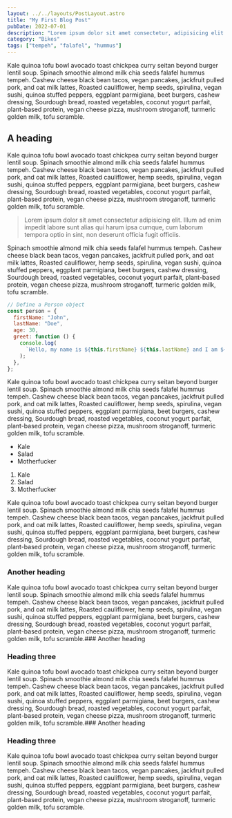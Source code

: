 ```yaml
---
layout: ../../layouts/PostLayout.astro
title: "My First Blog Post"
pubDate: 2022-07-01
description: "Lorem ipsum dolor sit amet consectetur, adipisicing elit. Nobis voluptates dolore veritatis placeat saepe optio beatae repellendus consectetur, alias sit maiores animi ipsa similique, provident incidunt labore. A repudiandae, officiis."
category: "Bikes"
tags: ["tempeh", "falafel", "hummus"]
---
```


Kale quinoa tofu bowl avocado toast chickpea curry seitan beyond burger lentil soup. Spinach smoothie almond milk chia seeds falafel hummus tempeh. Cashew cheese black bean tacos, vegan pancakes, jackfruit pulled pork, and oat milk lattes, Roasted cauliflower, hemp seeds, spirulina, vegan sushi, quinoa stuffed peppers, eggplant parmigiana, beet burgers, cashew dressing, Sourdough bread, roasted vegetables, coconut yogurt parfait, plant-based protein, vegan cheese pizza, mushroom stroganoff, turmeric golden milk, tofu scramble.

## A heading

Kale quinoa tofu bowl avocado toast chickpea curry seitan beyond burger lentil soup. Spinach smoothie almond milk chia seeds falafel hummus tempeh. Cashew cheese black bean tacos, vegan pancakes, jackfruit pulled pork, and oat milk lattes, Roasted cauliflower, hemp seeds, spirulina, vegan sushi, quinoa stuffed peppers, eggplant parmigiana, beet burgers, cashew dressing, Sourdough bread, roasted vegetables, coconut yogurt parfait, plant-based protein, vegan cheese pizza, mushroom stroganoff, turmeric golden milk, tofu scramble.

> Lorem ipsum dolor sit amet consectetur adipisicing elit. Illum ad enim impedit labore sunt alias qui harum ipsa cumque, cum laborum tempora optio in sint, non deserunt officia fugit officiis.

Spinach smoothie almond milk chia seeds falafel hummus tempeh. Cashew cheese black bean tacos, vegan pancakes, jackfruit pulled pork, and oat milk lattes, Roasted cauliflower, hemp seeds, spirulina, vegan sushi, quinoa stuffed peppers, eggplant parmigiana, beet burgers, cashew dressing, Sourdough bread, roasted vegetables, coconut yogurt parfait, plant-based protein, vegan cheese pizza, mushroom stroganoff, turmeric golden milk, tofu scramble.

```js
// Define a Person object
const person = {
  firstName: "John",
  lastName: "Doe",
  age: 30,
  greet: function () {
    console.log(
      `Hello, my name is ${this.firstName} ${this.lastName} and I am ${this.age} years old.`,
    );
  },
};
```

Kale quinoa tofu bowl avocado toast chickpea curry seitan beyond burger lentil soup. Spinach smoothie almond milk chia seeds falafel hummus tempeh. Cashew cheese black bean tacos, vegan pancakes, jackfruit pulled pork, and oat milk lattes, Roasted cauliflower, hemp seeds, spirulina, vegan sushi, quinoa stuffed peppers, eggplant parmigiana, beet burgers, cashew dressing, Sourdough bread, roasted vegetables, coconut yogurt parfait, plant-based protein, vegan cheese pizza, mushroom stroganoff, turmeric golden milk, tofu scramble.

- Kale
- Salad
- Motherfucker

1. Kale
2. Salad
3. Motherfucker

Kale quinoa tofu bowl avocado toast chickpea curry seitan beyond burger lentil soup. Spinach smoothie almond milk chia seeds falafel hummus tempeh. Cashew cheese black bean tacos, vegan pancakes, jackfruit pulled pork, and oat milk lattes, Roasted cauliflower, hemp seeds, spirulina, vegan sushi, quinoa stuffed peppers, eggplant parmigiana, beet burgers, cashew dressing, Sourdough bread, roasted vegetables, coconut yogurt parfait, plant-based protein, vegan cheese pizza, mushroom stroganoff, turmeric golden milk, tofu scramble.

### Another heading

Kale quinoa tofu bowl avocado toast chickpea curry seitan beyond burger lentil soup. Spinach smoothie almond milk chia seeds falafel hummus tempeh. Cashew cheese black bean tacos, vegan pancakes, jackfruit pulled pork, and oat milk lattes, Roasted cauliflower, hemp seeds, spirulina, vegan sushi, quinoa stuffed peppers, eggplant parmigiana, beet burgers, cashew dressing, Sourdough bread, roasted vegetables, coconut yogurt parfait, plant-based protein, vegan cheese pizza, mushroom stroganoff, turmeric golden milk, tofu scramble.### Another heading

### Heading three

Kale quinoa tofu bowl avocado toast chickpea curry seitan beyond burger lentil soup. Spinach smoothie almond milk chia seeds falafel hummus tempeh. Cashew cheese black bean tacos, vegan pancakes, jackfruit pulled pork, and oat milk lattes, Roasted cauliflower, hemp seeds, spirulina, vegan sushi, quinoa stuffed peppers, eggplant parmigiana, beet burgers, cashew dressing, Sourdough bread, roasted vegetables, coconut yogurt parfait, plant-based protein, vegan cheese pizza, mushroom stroganoff, turmeric golden milk, tofu scramble.### Another heading

### Heading three

Kale quinoa tofu bowl avocado toast chickpea curry seitan beyond burger lentil soup. Spinach smoothie almond milk chia seeds falafel hummus tempeh. Cashew cheese black bean tacos, vegan pancakes, jackfruit pulled pork, and oat milk lattes, Roasted cauliflower, hemp seeds, spirulina, vegan sushi, quinoa stuffed peppers, eggplant parmigiana, beet burgers, cashew dressing, Sourdough bread, roasted vegetables, coconut yogurt parfait, plant-based protein, vegan cheese pizza, mushroom stroganoff, turmeric golden milk, tofu scramble.
